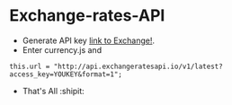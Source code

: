 # Exchange-rates-API

 * Generate API key [link to Exchange!](https://exchangeratesapi.io/).
 * Enter currency.js and 
 
 ``` this.url = "http://api.exchangeratesapi.io/v1/latest?access_key=YOUKEY&format=1"; ```
 
 * That's All :shipit: 
